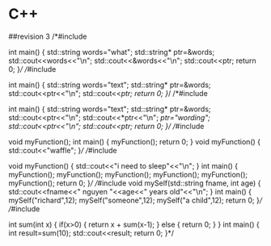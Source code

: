 # C++
##revision 3
/*#include <iostream>

int main()
{
    std::string words="what";
    std::string* ptr=&words;
    std::cout<<words<<"\n";
    std::cout<<&words<<"\n";
    std::cout<<ptr;
    return 0;
}*/
/*#include <iostream>

int main()
{
    std::string words="text";
    std::string* ptr=&words;
    std::cout<<ptr<<"\n";
    std::cout<<*ptr;
    return 0;
}*/
/*#include <iostream>

int main()
{
    std::string words="text";
    std::string* ptr=&words;
    std::cout<<ptr<<"\n";
    std::cout<<*ptr<<"\n";
    *ptr="wording";
    std::cout<<*ptr<<"\n";
    std::cout<<ptr;
    return 0;
}*/
/*#include <iostream>

void myFunction();
int main()
{
    myFunction();
    return 0;
}
void myFunction()
{
    std::cout<<"waffle";
}*/
/*#include <iostream>

void myFunction()
{
    std::cout<<"i need to sleep"<<"\n";
}
int main()
{
    myFunction();
    myFunction();
    myFunction();
    myFunction();
    myFunction();
    myFunction();
    return 0;
}*/
/*#include <iostream>
void mySelf(std::string fname, int age)
{
    std::cout<<fname<<" nguyen "<<age<<" years old"<<"\n";
}
int main()
{
    mySelf("richard",12);
    mySelf("someone",12);
    mySelf("a child",12);
    return 0;
}*/
/*#include <iostream>

int sum(int x)
{
    if(x>0)
    {
        return x + sum(x-1);
    }
    else
    {
        return 0;
    }
}
int main()
{
    int result=sum(10);
    std::cout<<result;
    return 0;
}*/
